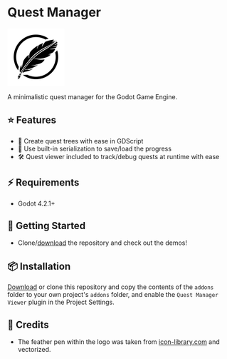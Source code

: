 # Quest Manager

<img src="icon.svg" width="128" height="128">

A minimalistic quest manager for the Godot Game Engine.

## :star: Features

- :evergreen_tree: Create quest trees with ease in GDScript
- :art: Use built-in serialization to save/load the progress
- :hammer_and_wrench: Quest viewer included to track/debug quests at runtime with ease

## :zap: Requirements

- Godot 4.2.1+

## :rocket: Getting Started

- Clone/[download](https://github.com/Rubonnek/quest-manager/archive/refs/heads/master.zip) the repository and check out the demos!

## :package: Installation

[Download](https://github.com/Rubonnek/quest-manager/archive/refs/heads/master.zip) or clone this repository and copy the contents of the
`addons` folder to your own project's `addons` folder, and enable the `Quest Manager Viewer` plugin in the Project Settings.

## :receipt: Credits

- The feather pen within the logo was taken from [icon-library.com](https://icon-library.com/icon/feather-pen-icon-28.html) and vectorized.
